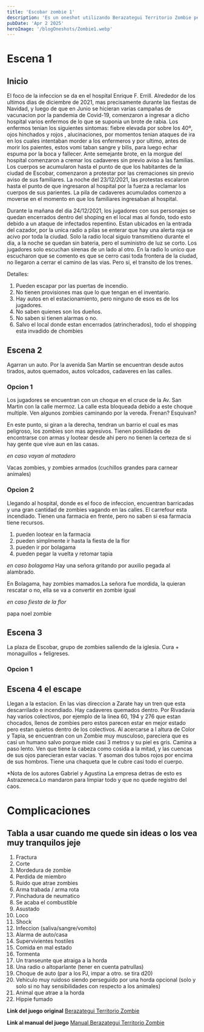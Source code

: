 ```yaml
---
title: 'Escobar zombie 1'
description: 'Es un oneshot utilizando Berazategui Territorio Zombie pero ambientado en Escobar'
pubDate: 'Apr 2 2025'
heroImage: '/blogOneshots/Zombie1.webp'
---
```

# Escena 1
## Inicio

El foco de la infeccion se da en el hospital Enrique F. Errill. Alrededor de 
los ultimos dias de diciembre de 2021, mas precisamente durante las fiestas 
de Navidad, y luego de que en Junio se hicieran varias campañas de vacunacion
por la pandemia de Covid-19, comenzaron a ingresar a dicho hospital varios 
enfermos de lo que se suponia un brote de rabia. Los enfermos tenian los 
siguientes sintomas: fiebre elevada por sobre los 40º, ojos hinchados y rojos
, alucinaciones, por momentos tenian ataques de ira en los cuales intentaban 
morder a los enfermeros y por ultimo, antes de morir los paientes, estos vomi
taban sangre y bilis, para luego echar espuma por la boca y fallecer. Ante
semejante brote, en la morgue del hospital comenzaron a cremar los cadaveres
sin previo aviso a las familias.
Los cuerpos se acumularon hasta el punto de que los habitantes de la ciudad
de Escobar, comenzaron a protestar por las cremaciones sin previo aviso de
sus familiares. La noche del 23/12/2021, las protestas escalaron hasta el
punto de que ingresaron al hospital por la fuerza a reclamar los cuerpos 
de sus parientes. La pila de cadaveres acumulados comenzo a moverse en el 
momento en que los familiares ingresaban al hospital.

Durante la mañana del dia 24/12/2021, los jugadores con sus personajes se quedan encerrados dentro del shoping en el local 
mas al fondo, todo esto debido a un ataque de infectados repentino. Estan ubicados en la entrada del cazador, por la unica
radio a pilas se enterar que hay una alerta roja se acivo por toda la ciudad. Solo la radio local siguio transmitieno durante
el dia, a la noche se quedan sin bateria, pero el suministro de luz se corto. Los jugadores solo escuchan sirenas de un lado
al otro. En la radio lo unico que escucharon que se comento es que se cerro casi toda frontera de la ciudad, no llegaron a 
cerrar el camino de las vias. Pero si, el transito de los trenes.

Detalles:
1. Pueden escapar por las puertas de incendio.
2. No tienen provisiones mas que lo que tengan en el inventario.
3. Hay autos en el estacionamiento, pero ninguno de esos es de los jugadores.
4. No saben quienes son los dueños.
5. No saben si tienen alarmas o no.
6. Salvo el local donde estan encerrados (atrincherados), todo el shopping esta invadido de chombies

## Escena 2

Agarran un auto. Por la avenida San Martin se encuentran desde autos tirados, autos quemados, autos volcados, cadaveres en 
las calles. 
### Opcion 1
Los jugadores se encuentran con un choque en el cruce de la Av. San Martin con la calle mermoz. La calle esta bloqueada
debido a este choque multiple. Ven algunos zombies caminando por la vereda. Frenan? Esquivan?

En este punto, si giran a la derecha, tendran un barrio el cual es mas peligroso, los zombies son mas agresivos. 
Tienen posiilidades de encontrarse con armas y lootear desde ahi pero no tienen la certeza  de si hay gente que vive aun en
las casas. 

*en caso vayan al matadero*

Vacas zombies, y zombies armados (cuchillos grandes para carnear animales)

### Opcion 2
Llegando al hospital, donde es el foco de infeccion, encuentran barricadas y una gran cantidad de zombies vagando en las 
calles. El carrefour esta incendiado. Tienen una farmacia en frente, pero no saben si esa farmacia tiene recursos.
1. pueden lootear en la farmacia
2. pueden simplmente ir hasta la fiesta de la flor
3. pueden ir por bolagama
4. pueden pegar la vuelta y retomar tapia

*en caso bolagama*
Hay una señora gritando por auxilio pegada al alambrado.

En Bolagama, hay zombies mamados.La señora fue mordida, la quieran rescatar o no, ella se va a convertir en zombie igual

*en caso fiesta de la flor*

papa noel zombie

## Escena 3

La plaza de Escobar, grupo de zombies saliendo de la iglesia. Cura + monaguillos + feligreses. 

### Opcion 1


## Escena 4 el escape

Llegan a la estacion. En las vias direccion a Zarate hay un tren que esta descarrilado e incendiado. Hay cadaveres quemados dentro. Por Rivadavia hay varios colectivos, por ejemplo de la linea 60, 194 y 276 que estan chocados, llenos de zombies pero estos parecen estar en mejor estado pero estan quietos dentro de los colectivos.
Al acercarse a l altura de Color y Tapia, se encuentran con un Zombie muy musculoso, pareciera que es casi un humano salvo porque mide casi 3 metros y su piel es gris. Camina a paso lento. Ven que tiene la cabeza como cosida a la mitad, y las cuencas de sus ojos parecieran estar vacias. Y asoman dos tubos rojos por encima de sus hombros. Tiene una chaqueta que le cubre casi todo el cuerpo.


*Nota de los autores Gabriel y Agustina
La empresa detras de esto es Astrazeneca.Lo mandaron para limpiar todo y que no quede registro del caos. 

# Complicaciones
## Tabla a usar cuando me quede sin ideas o los vea muy tranquilos jeje
1. Fractura
2. Corte
3. Mordedura de zombie
4. Perdida de miembro
5. Ruido que atrae zombies
6. Arma trabada / arma rota
7. Pinchadura de neumatico
8. Se acaba el combustible
9. Asustado
10. Loco
11. Shock
12. Infeccion (saliva/sangre/vomito)
13. Alarma de auto/casa
14. Supervivientes hostiles
15. Comida en mal estado
16. Tormenta
17. Un transeunte que atraiga a la horda
18. Una radio o altoparlante (tener en cuenta patrullas)
19. Choque de auto (par a los PJ, impar a otro. se tira d20)
20. Vehiculo muy ruidoso siendo perseguido por una horda
opcional (solo y solo si no hay sensibilidades con respecto a los animales)
21. Animal que atrae a la horda
22. Hippie fumado

**Link del juego original**
[Berazategui Territorio Zombie](https://www.instagram.com/berazateguiterritoriozombie/)

**Link al manual del juego**
[Manual Berazategui Territorio Zombie](https://berazategui.gob.ar/cultura/images/pdf/Ediber/BTZ-juegoderol-WEB.pdf)